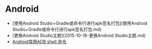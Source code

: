 Android
===

- [使用Android Studio+Gradle或命令行进行apk签名打包](使用Android Studio+Gradle或命令行进行apk签名打包.md)
- [更换Android Studio主题](2015-10-18-更换Android Studio主题.md)
- [Android常用ADB shell 命令](android-adb-shell.md)
